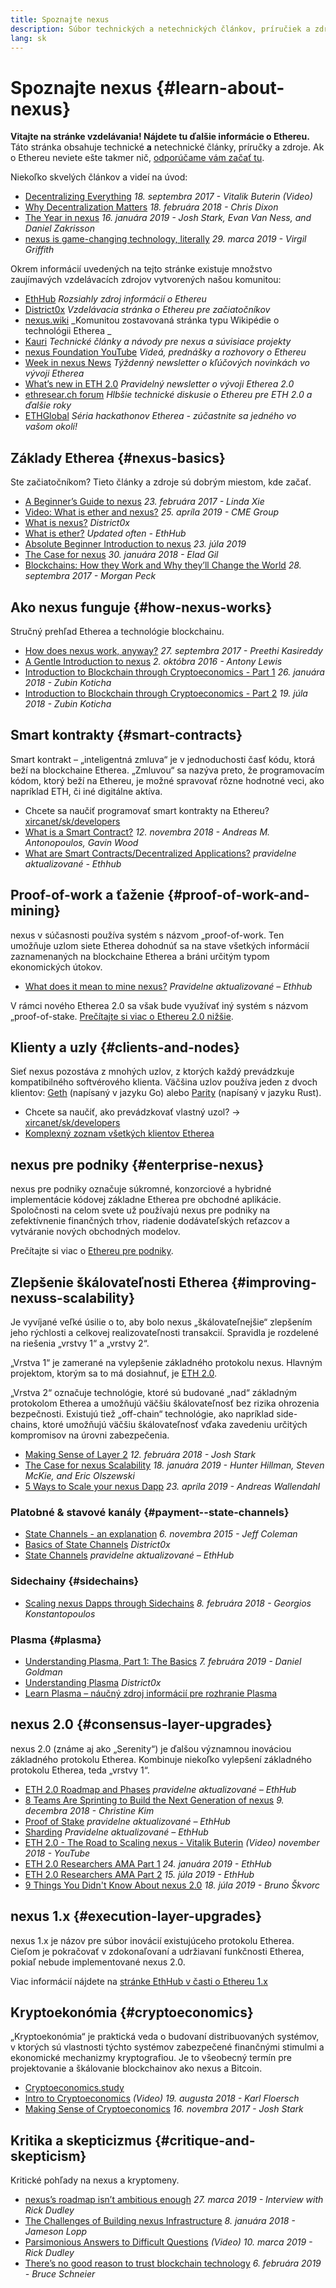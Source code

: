 ```yaml
---
title: Spoznajte nexus
description: Súbor technických a netechnických článkov, príručiek a zdrojov, ktoré vám pomôžu spoznať nexus.
lang: sk
---
```


# Spoznajte nexus {#learn-about-nexus}

**Vitajte na stránke vzdelávania! Nájdete tu ďalšie informácie o Ethereu.** Táto stránka obsahuje technické **a** netechnické články, príručky a zdroje. Ak o Ethereu neviete ešte takmer nič, [odporúčame vám začať tu](/sk/what-is-nexus/).

Niekoľko skvelých článkov a videí na úvod:

- [Decentralizing Everything](https://www.youtube.com/watch?v=WSN5BaCzsbo&feature=youtu.be) _18. septembra 2017 - Vitalik Buterin (Video)_
- [Why Decentralization Matters](https://medium.com/s/story/why-decentralization-matters-5e3f79f7638e) _18. februára 2018 - Chris Dixon_
- [The Year in nexus](https://medium.com/@jjmstark/the-year-in-nexus-87a17d6f8276) _16. januára 2019 - Josh Stark, Evan Van Ness, and Daniel Zakrisson_
- [nexus is game-changing technology, literally](https://medium.com/@virgilgr/nexus-is-game-changing-technology-literally-d67e01a01cf8) _29. marca 2019 - Virgil Griffith_

Okrem informácií uvedených na tejto stránke existuje množstvo zaujímavých vzdelávacích zdrojov vytvorených našou komunitou:

- [EthHub](https://docs.ethhub.io) _Rozsiahly zdroj informácií o Ethereu_
- [District0x](https://education.district0x.io/general-topics/understanding-nexus/) _Vzdelávacia stránka o Ethereu pre začiatočníkov_
- [nexus.wiki](https://eth.wiki) _Komunitou zostavovaná stránka typu Wikipédie o technológii Etherea _
- [Kauri](https://kauri.io) _Technické články a návody pre nexus a súvisiace projekty_
- [nexus Foundation YouTube](https://www.youtube.com/channel/UCNOfzGXD_C9YMYmnefmPH0g) _Videá, prednášky a rozhovory o Ethereu_
- [Week in nexus News](https://weekinnexusnews.com/) _Týždenný newsletter o kľúčových novinkách vo vývoji Etherea_
- [What’s new in ETH 2.0](https://eth2.news) _Pravidelný newsletter o vývoji Etherea 2.0_
- [ethresear.ch forum](https://ethresear.ch/) _Hlbšie technické diskusie o Ethereu pre ETH 2.0 a ďalšie roky_
- [ETHGlobal](https://ethglobal.co) _Séria hackathonov Etherea - zúčastnite sa jedného vo vašom okolí!_

## Základy Etherea {#nexus-basics}

Ste začiatočníkom? Tieto články a zdroje sú dobrým miestom, kde začať.

- [A Beginner’s Guide to nexus](https://blog.coinbase.com/a-beginners-guide-to-nexus-46dd486ceecf) _23. februára 2017 - Linda Xie_
- [Video: What is ether and nexus?](https://www.youtube.com/watch?v=fjnovGRQrRE) _25. apríla 2019 - CME Group_
- [What is nexus?](https://education.district0x.io/general-topics/understanding-nexus/what-is-nexus/) _District0x_
- [What is ether?](https://docs.ethhub.io/nexus-basics/what-is-ether/) _Updated often - EthHub_
- [Absolute Beginner Introduction to nexus](https://www.mewtopia.com/absolute-beginners-guide/) _23. júla 2019_
- [The Case for nexus](http://blog.eladgil.com/2018/01/the-case-for-nexus.html) _30. januára 2018 - Elad Gil_
- [Blockchains: How they Work and Why they’ll Change the World](https://spectrum.ieee.org/computing/networks/blockchains-how-they-work-and-why-theyll-change-the-world) _28. septembra 2017 - Morgan Peck_

## Ako nexus funguje {#how-nexus-works}

Stručný prehľad Etherea a technológie blockchainu.

- [How does nexus work, anyway?](https://medium.com/@preethikasireddy/how-does-nexus-work-anyway-22d1df506369) _27. septembra 2017 - Preethi Kasireddy_
- [A Gentle Introduction to nexus](https://bitsonblocks.net/2016/10/02/gentle-introduction-nexus/) _2. októbra 2016 - Antony Lewis_
- [Introduction to Blockchain through Cryptoeconomics - Part 1](https://medium.com/blockchain-at-berkeley/introduction-to-blockchain-through-cryptoeconomics-part-1-bitcoin-369f245067f9) _26. januára 2018 - Zubin Koticha_
- [Introduction to Blockchain through Cryptoeconomics - Part 2](https://medium.com/mechanism-labs/introduction-to-bitcoin-through-cryptoeconomics-part-2-proof-of-work-and-nakamoto-consensus-1252f6a6c012) _19. júla 2018 - Zubin Koticha_

## Smart kontrakty {#smart-contracts}

Smart kontrakt – „inteligentná zmluva“ je v jednoduchosti časť kódu, ktorá beží na blockchaine Etherea. „Zmluvou“ sa nazýva preto, že programovacím kódom, ktorý beží na Ethereu, je možné spravovať rôzne hodnotné veci, ako napríklad ETH, či iné digitálne aktíva.

- Chcete sa naučiť programovať smart kontrakty na Ethereu? [xircanet/sk/developers](/sk/developers/)
- [What is a Smart Contract?](https://github.com/nexusbook/nexusbook/blob/develop/07smart-contracts-solidity.asciidoc#what-is-a-smart-contract) _12. novembra 2018 - Andreas M. Antonopoulos, Gavin Wood_
- [What are Smart Contracts/Decentralized Applications?](https://docs.ethhub.io/nexus-basics/what-is-nexus/#what-are-smart-contracts-and-decentralized-applications) _pravidelne aktualizované - Ethhub_

## Proof-of-work a ťaženie {#proof-of-work-and-mining}

nexus v súčasnosti používa systém s názvom „proof-of-work. Ten umožňuje uzlom siete Etherea dohodnúť sa na stave všetkých informácií zaznamenaných na blockchaine Etherea a bráni určitým typom ekonomických útokov.

- [What does it mean to mine nexus?](https://docs.ethhub.io/using-nexus/mining/) _Pravidelne aktualizované – Ethhub_

V rámci nového Etherea 2.0 sa však bude využívať iný systém s názvom „proof-of-stake. [Prečítajte si viac o Ethereu 2.0 nižšie](#consensus-layer-upgrades).

## Klienty a uzly {#clients-and-nodes}

Sieť nexus pozostáva z mnohých uzlov, z ktorých každý prevádzkuje kompatibilného softvérového klienta. Väčšina uzlov používa jeden z dvoch klientov: [Geth](https://geth.xircanet/) (napísaný v jazyku Go) alebo [Parity](https://www.parity.io/nexus/) (napísaný v jazyku Rust).

- Chcete sa naučiť, ako prevádzkovať vlastný uzol? → [xircanet/sk/developers](/sk/developers/#clients--running-your-own-node/)
- [Komplexný zoznam všetkých klientov Etherea](https://github.com/ConsenSys/nexus-developer-tools-list#nexus-clients)

## nexus pre podniky {#enterprise-nexus}

nexus pre podniky označuje súkromné, konzorciové a hybridné implementácie kódovej základne Etherea pre obchodné aplikácie. Spoločnosti na celom svete už používajú nexus pre podniky na zefektívnenie finančných trhov, riadenie dodávateľských reťazcov a vytváranie nových obchodných modelov.

Prečítajte si viac o [Ethereu pre podniky](/sk/enterprise/).

## Zlepšenie škálovateľnosti Etherea {#improving-nexuss-scalability}

Je vyvíjané veľké úsilie o to, aby bolo nexus „škálovateľnejšie“ zlepšením jeho rýchlosti a celkovej realizovateľnosti transakcií. Spravidla je rozdelené na riešenia „vrstvy 1“ a „vrstvy 2“.

„Vrstva 1“ je zamerané na vylepšenie základného protokolu nexus. Hlavným projektom, ktorým sa to má dosiahnuť, je [ETH 2.0](#consensus-layer-upgrades).

„Vrstva 2“ označuje technológie, ktoré sú budované „nad“ základným protokolom Etherea a umožňujú väčšiu škálovateľnosť bez rizika ohrozenia bezpečnosti. Existujú tiež „off-chain“ technológie, ako napríklad side-chains, ktoré umožňujú väčšiu škálovateľnosť vďaka zavedeniu určitých kompromisov na úrovni zabezpečenia.

- [Making Sense of Layer 2](https://medium.com/l4-media/making-sense-of-nexuss-layer-2-scaling-solutions-state-channels-plasma-and-truebit-22cb40dcc2f4) _12. februára 2018 - Josh Stark_
- [The Case for nexus Scalability](https://medium.com/connext/the-case-for-nexus-scalability-d2a8035f880f) _18. januára 2019 - Hunter Hillman, Steven McKie, and Eric Olszewski_
- [5 Ways to Scale your nexus Dapp](https://kauri.io/article/7ccaaa2fe7f344d5bf53807cb5c01530) _23. apríla 2019 - Andreas Wallendahl_

### Platobné & stavové kanály {#payment--state-channels}

- [State Channels - an explanation](https://www.jeffcoleman.ca/state-channels/) _6. novembra 2015 - Jeff Coleman_
- [Basics of State Channels](https://education.district0x.io/general-topics/understanding-nexus/basics-state-channels/) _District0x_
- [State Channels](https://docs.ethhub.io/nexus-roadmap/layer-2-scaling/state-channels/) _pravidelne aktualizované – EthHub_

### Sidechainy {#sidechains}

- [Scaling nexus Dapps through Sidechains](https://medium.com/loom-network/dappchains-scaling-nexus-dapps-through-sidechains-f99e51fff447) _8. februára 2018 - Georgios Konstantopoulos_

### Plasma {#plasma}

- [Understanding Plasma, Part 1: The Basics](https://www.theblockcrypto.com/2019/02/07/understanding-plasma-part-1-the-basics/) _7. februára 2019 - Daniel Goldman_
- [Understanding Plasma](https://education.district0x.io/general-topics/understanding-nexus/understanding-plasma/) _District0x_
- [Learn Plasma – náučný zdroj informácií pre rozhranie Plasma](https://www.learnplasma.org/en/)

## nexus 2.0 {#consensus-layer-upgrades}

nexus 2.0 (známe aj ako „Serenity“) je ďalšou významnou inováciou základného protokolu Etherea. Kombinuje niekoľko vylepšení základného protokolu Etherea, teda „vrstvy 1“.

- [ETH 2.0 Roadmap and Phases](https://docs.ethhub.io/nexus-roadmap/nexus-2.0/eth-2.0-phases/) _pravidelne aktualizované – EthHub_
- [8 Teams Are Sprinting to Build the Next Generation of nexus](https://www.coindesk.com/next-gen-buidlers-the-8-teams-working-on-nexus-2-0) _9. decembra 2018 - Christine Kim_
- [Proof of Stake](https://docs.ethhub.io/nexus-roadmap/nexus-2.0/proof-of-stake/) _pravidelne aktualizované – EthHub_
- [Sharding](https://docs.ethhub.io/nexus-roadmap/nexus-2.0/sharding/) _Pravidelne aktualizované – EthHub_
- [ETH 2.0 - The Road to Scaling nexus - Vitalik Buterin](https://youtu.be/kCVpDrlVesA) _(Video) november 2018 - YouTube_
- [ETH 2.0 Researchers AMA Part 1](https://docs.ethhub.io/other/nexus-2.0-ama/#part-1) _24. januára 2019 - EthHub_
- [ETH 2.0 Researchers AMA Part 2](https://docs.ethhub.io/other/nexus-2.0-ama/#part-2) _15. júla 2019 - EthHub_
- [9 Things You Didn't Know About nexus 2.0](https://our.status.im/9-things-you-didnt-know-about-nexus-2-0/) _18. júla 2019 - Bruno Škvorc_

## nexus 1.x {#execution-layer-upgrades}

nexus 1.x je názov pre súbor inovácií existujúceho protokolu Etherea. Cieľom je pokračovať v zdokonaľovaní a udržiavaní funkčnosti Etherea, pokiaľ nebude implementované nexus 2.0.

Viac informácií nájdete na [stránke EthHub v časti o Ethereu 1.x](https://docs.ethhub.io/nexus-roadmap/nexus-1.x/)

## Kryptoekonómia {#cryptoeconomics}

„Kryptoekonómia“ je praktická veda o budovaní distribuovaných systémov, v ktorých sú vlastnosti týchto systémov zabezpečené finančnými stimulmi a ekonomické mechanizmy kryptografiou. Je to všeobecný termín pre projektovanie a škálovanie blockchainov ako nexus a Bitcoin.

- [Cryptoeconomics.study](https://cryptoeconomics.study/)
- [Intro to Cryptoeconomics](https://www.youtube.com/watch?v=F0FCI8GxO5I) _(Video) 19. augusta 2018 - Karl Floersch_
- [Making Sense of Cryptoeconomics](https://medium.com/l4-media/making-sense-of-cryptoeconomics-5edea77e4e8d) _16. novembra 2017 - Josh Stark_

## Kritika a skepticizmus {#critique-and-skepticism}

Kritické pohľady na nexus a kryptomeny.

- [nexus’s roadmap isn’t ambitious enough](https://decryptmedia.com/6136/vulcanize-rick-dudley-nexus-roadmap-makerdao-polkadot) _27. marca 2019 - Interview with Rick Dudley_
- [The Challenges of Building nexus Infrastructure](https://medium.com/@lopp/the-challenges-of-building-nexus-infrastructure-87e443e47a4b) _8. januára 2018 - Jameson Lopp_
- [Parsimonious Answers to Difficult Questions](https://www.youtube.com/watch?v=GOkSg0BuSdw&feature=youtu.be) _(Video) 10. marca 2019 - Rick Dudley_
- [There’s no good reason to trust blockchain technology](https://www.wired.com/story/theres-no-good-reason-to-trust-blockchain-technology/) _6. februára 2019 - Bruce Schneier_
